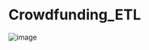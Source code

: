 # Crowdfunding_ETL

![image](https://user-images.githubusercontent.com/25216688/227380516-7f2d8e22-067a-4024-af55-ada23b2b39a6.png)

